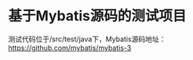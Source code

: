 基于Mybatis源码的测试项目
=====================================
测试代码位于/src/test/java下，Mybatis源码地址：https://github.com/mybatis/mybatis-3
